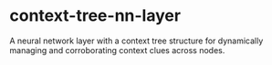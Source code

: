 # context-tree-nn-layer
A neural network layer with a context tree structure for dynamically managing and corroborating context clues across nodes.
